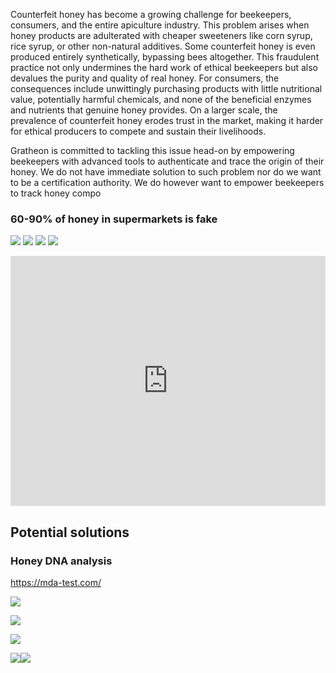 
Counterfeit honey has become a growing challenge for beekeepers, consumers, and the entire apiculture industry. This problem arises when honey products are adulterated with cheaper sweeteners like corn syrup, rice syrup, or other non-natural additives. Some counterfeit honey is even produced entirely synthetically, bypassing bees altogether. This fraudulent practice not only undermines the hard work of ethical beekeepers but also devalues the purity and quality of real honey. For consumers, the consequences include unwittingly purchasing products with little nutritional value, potentially harmful chemicals, and none of the beneficial enzymes and nutrients that genuine honey provides. On a larger scale, the prevalence of counterfeit honey erodes trust in the market, making it harder for ethical producers to compete and sustain their livelihoods.

Gratheon is committed to tackling this issue head-on by empowering beekeepers with advanced tools to authenticate and trace the origin of their honey.  We do not have immediate solution to such problem nor do we want to be a certification authority. We do however want to empower beekeepers to track honey compo

### 60-90% of honey in supermarkets is fake

![](img/Screenshot%202024-12-11%20at%2002.35.52.png)
![](img/Screenshot%202024-12-11%20at%2002.36.26.png)
![](img/Screenshot%202024-12-11%20at%2002.38.12.png)
![](img/Screenshot%202024-12-11%20at%2002.40.43.png)



<iframe width="100%" height="400" src="https://www.youtube.com/embed/FNIdSod1ANw" title="𝐒𝐡𝐨𝐜𝐤𝐢𝐧𝐠 𝐃𝐢𝐬𝐜𝐨𝐯𝐞𝐫𝐲 𝐚𝐭 𝐏𝐚𝐫𝐢𝐬 𝐒𝐈𝐀𝐋: Counterfeit Honey from the factory" frameborder="0" allow="accelerometer; autoplay; clipboard-write; encrypted-media; gyroscope; picture-in-picture; web-share" referrerpolicy="strict-origin-when-cross-origin" allowfullscreen></iframe>


## Potential solutions
### Honey DNA analysis
https://mda-test.com/

![](img/Screenshot%202024-12-10%20at%2023.35.05.png)

![](img/Screenshot%202024-12-10%20at%2023.38.15.png)

![](img/Screenshot%202024-12-10%20at%2023.38.24.png)

![](img/Screenshot%202024-12-10%20at%2023.38.33.png)![](img/Screenshot%202024-12-11%20at%2002.21.02.png)